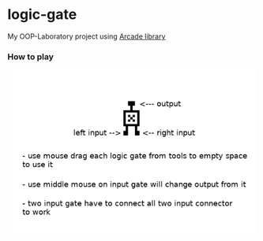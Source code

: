 # logic-gate

My OOP-Laboratory project using [Arcade library](https://pypi.org/project/arcade)

### How to play

![alt text][how-to-play]

[how-to-play]: https://github.com/psychoAB/logic-gate/blob/master/images/how_to_play.png
